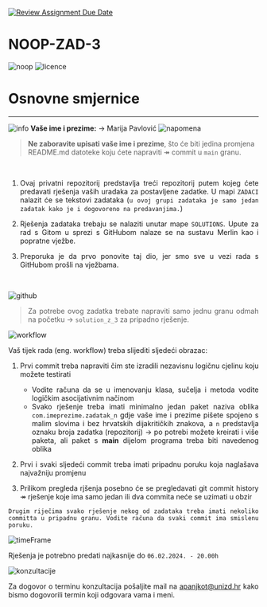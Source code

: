 [![Review Assignment Due Date](https://classroom.github.com/assets/deadline-readme-button-24ddc0f5d75046c5622901739e7c5dd533143b0c8e959d652212380cedb1ea36.svg)](https://classroom.github.com/a/Kfo6hmxR)
# NOOP-ZAD-3

![noop](https://img.shields.io/badge/noop-active-brightgreen) ![licence](https://img.shields.io/badge/licence-%40SiT-blue)

# Osnovne smjernice
---
![info](https://img.shields.io/badge/student-info-orange) **Vaše ime i prezime:** &rarr; Marija Pavlović ![napomena](https://img.shields.io/badge/VA%C5%BDNO-ne%20zaboravite%20ime%20i%20prezime-blue)

> **Ne zaboravite upisati vaše ime i prezime**, što će biti jedina promjena README.md datoteke koju ćete napraviti &Rarr; commit u `main` granu. 

&nbsp;

<div style="text-align:justify">

 1. Ovaj privatni repozitorij predstavlja treći repozitorij putem kojeg ćete predavati rješenja vaših uradaka za postavljene zadatke.  U mapi `ZADACI` nalazit će se tekstovi zadataka (`u ovoj grupi zadataka je samo jedan zadatak kako je i dogovoreno na predavanjima.`)
 
 2. Rješenja zadataka trebaju se nalaziti unutar mape `SOLUTIONS`. Upute za rad s Gitom u sprezi s GitHubom nalaze se na sustavu Merlin kao i popratne vježbe. 
 
 3. Preporuka je da prvo ponovite taj dio, jer smo sve u vezi rada s GitHubom prošli na vježbama.   
   
&nbsp;
  
![github](https://badgen.net/badge/icon/github?icon=github&label)

> Za potrebe ovog zadatka trebate napraviti samo jednu granu  odmah na početku &rarr; `solution_z_3` za pripadno rješenje. 

![workflow](https://img.shields.io/badge/solutions-workflow-yellow?style=for-the-badge)

Vaš tijek rada (eng. workflow) treba slijediti sljedeći obrazac:

1. Prvi commit treba napraviti čim ste izradili nezavisnu logičnu cjelinu koju možete testirati
    * Vodite računa da se u imenovanju klasa, sučelja i metoda vodite logičkim asocijativnim načinom
    * Svako rješenje treba imati minimalno jedan paket naziva oblika `com.imeprezime.zadatak_n` gdje vaše ime i prezime pišete spojeno s malim slovima i bez hrvatskih dijakritičkih znakova, a `n` predstavlja oznaku broja
      zadatka (repozitorij) &rarr; po potrebi možete kreirati i više paketa, ali paket s **main** dijelom programa treba biti navedenog oblika
      
2. Prvi i svaki sljedeći commit treba imati pripadnu poruku koja naglašava najvažniju promjenu

3. Prilikom pregleda rjšenja posebno će se pregledavati git commit history &Rarr; rješenje koje ima samo jedan ili dva commita neće se uzimati u obzir

```
Drugim riječima svako rješenje nekog od zadataka treba imati nekoliko committa u pripadnu granu. Vodite računa da svaki commit ima smislenu poruku.
```


![timeFrame](https://img.shields.io/badge/TIME-FRAME-blue?style=for-the-badge&logo=appveyor)
 
   Rješenja je potrebno predati najkasnije do `06.02.2024. - 20.00h` 

![konzultacije](https://img.shields.io/github/followers/vNPro3s?label=Konzultacije&style=social)

Za dogovor o terminu konzultacija pošaljite mail na apanjkot@unizd.hr kako bismo dogovorili termin koji odgovara vama i meni. 

</div>
